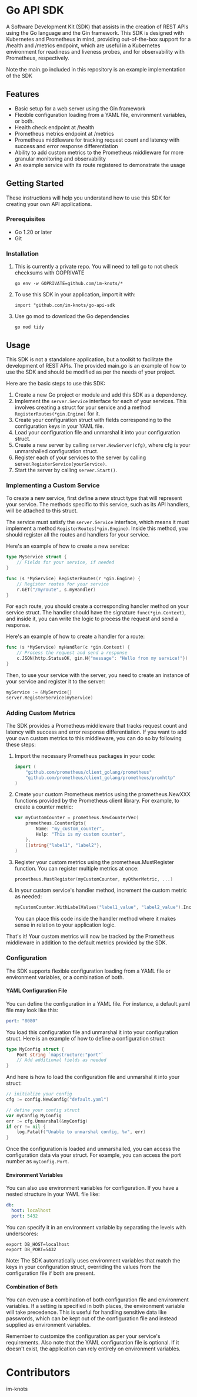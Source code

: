 # Go API SDK

A Software Development Kit (SDK) that assists in the creation of REST APIs using the Go language and the Gin framework. This SDK is designed with Kubernetes and Prometheus in mind, providing out-of-the-box support for a /health and /metrics endpoint, which are useful in a Kubernetes environment for readiness and liveness probes, and for observability with Prometheus, respectively.

Note the main.go included in this repository is an example implementation of the SDK

## Features

* Basic setup for a web server using the Gin framework
* Flexible configuration loading from a YAML file, environment variables, or both.
* Health check endpoint at /health
* Prometheus metrics endpoint at /metrics
* Prometheus middleware for tracking request count and latency with success and error response differentiation
* Ability to add custom metrics to the Prometheus middleware for more granular monitoring and observability
* An example service with its route registered to demonstrate the usage


## Getting Started

These instructions will help you understand how to use this SDK for creating your own API applications.

### Prerequisites

- Go 1.20 or later
- Git

### Installation

1. This is currently a private repo. You will need to tell go to not check checksums with GOPRIVATE
    ```
    go env -w GOPRIVATE=github.com/im-knots/*
    ```

2. To use this SDK in your application, import it with:
    ```
    import "github.com/im-knots/go-api-sdk
    ```

3. Use go mod to download the Go dependencies
    ```
    go mod tidy
    ```

## Usage

This SDK is not a standalone application, but a toolkit to facilitate the development of REST APIs. The provided main.go is an example of how to use the SDK and should be modified as per the needs of your project.

Here are the basic steps to use this SDK:

1. Create a new Go project or module and add this SDK as a dependency.
2. Implement the `server.Service` interface for each of your services. This involves creating a struct for your service and a method `RegisterRoutes(*gin.Engine)` for it.
3. Create your configuration struct with fields corresponding to the configuration keys in your YAML file.
4. Load your configuration file and unmarshal it into your configuration struct.
5. Create a new server by calling `server.NewServer(cfg)`, where cfg is your unmarshalled configuration struct.
6. Register each of your services to the server by calling server.`RegisterService(yourService)`.
7. Start the server by calling `server.Start()`.

### Implementing a Custom Service
To create a new service, first define a new struct type that will represent your service. The methods specific to this service, such as its API handlers, will be attached to this struct.

The service must satisfy the `server.Service` interface, which means it must implement a method `RegisterRoutes(*gin.Engine)`. Inside this method, you should register all the routes and handlers for your service.

Here's an example of how to create a new service:
```go
type MyService struct {
	// Fields for your service, if needed
}

func (s *MyService) RegisterRoutes(r *gin.Engine) {
	// Register routes for your service
	r.GET("/myroute", s.myHandler)
}
```

For each route, you should create a corresponding handler method on your service struct. The handler should have the signature `func(*gin.Context)`, and inside it, you can write the logic to process the request and send a response.

Here's an example of how to create a handler for a route:

```go
func (s *MyService) myHandler(c *gin.Context) {
	// Process the request and send a response
	c.JSON(http.StatusOK, gin.H{"message": "Hello from my service!"})
}
```

Then, to use your service with the server, you need to create an instance of your service and register it to the server:

```go
myService := &MyService{}
server.RegisterService(myService)
```

### Adding Custom Metrics

The SDK provides a Prometheus middleware that tracks request count and latency with success and error response differentiation. If you want to add your own custom metrics to this middleware, you can do so by following these steps:

1. Import the necessary Prometheus packages in your code:

    ```go
    import (
        "github.com/prometheus/client_golang/prometheus"
        "github.com/prometheus/client_golang/prometheus/promhttp"
    )
    ```

2. Create your custom Prometheus metrics using the prometheus.NewXXX functions provided by the Prometheus client library. For example, to create a counter metric:

    ```go
    var myCustomCounter = prometheus.NewCounterVec(
        prometheus.CounterOpts{
            Name: "my_custom_counter",
            Help: "This is my custom counter",
        },
        []string{"label1", "label2"},
    )
    ```

3. Register your custom metrics using the prometheus.MustRegister function. You can register multiple metrics at once:

    ```go
    prometheus.MustRegister(myCustomCounter, myOtherMetric, ...)
    ```

4. In your custom service's handler method, increment the custom metric as needed:

    ```go
    myCustomCounter.WithLabelValues("label1_value", "label2_value").Inc()
    ```

    You can place this code inside the handler method where it makes sense in relation to your application logic.

That's it! Your custom metrics will now be tracked by the Prometheus middleware in addition to the default metrics provided by the SDK.


### Configuration
The SDK supports flexible configuration loading from a YAML file or environment variables, or a combination of both. 

#### YAML Configuration File

You can define the configuration in a YAML file. For instance, a default.yaml file may look like this:

```yaml
port: "8080"
```

You load this configuration file and unmarshal it into your configuration struct. Here is an example of how to define a configuration struct:

```go
type MyConfig struct {
	Port string `mapstructure:"port"`
	// Add additional fields as needed
}
```

And here is how to load the configuration file and unmarshal it into your struct:

```go
// initialize your config
cfg := config.NewConfig("default.yaml")

// define your config struct
var myConfig MyConfig
err := cfg.Unmarshal(&myConfig)
if err != nil {
	log.Fatalf("Unable to unmarshal config, %v", err)
}
```

Once the configuration is loaded and unmarshalled, you can access the configuration data via your struct. For example, you can access the port number as `myConfig.Port`.

#### Environment Variables
You can also use environment variables for configuration. If you have a nested structure in your YAML file like:

```yaml
db:
  host: localhost
  port: 5432
```
You can specify it in an environment variable by separating the levels with underscores:

```shell
export DB_HOST=localhost
export DB_PORT=5432
```

Note: The SDK automatically uses environment variables that match the keys in your configuration struct, overriding the values from the configuration file if both are present.

#### Combination of Both
You can even use a combination of both configuration file and environment variables. If a setting is specified in both places, the environment variable will take precedence. This is useful for handling sensitive data like passwords, which can be kept out of the configuration file and instead supplied as environment variables.

Remember to customize the configuration as per your service's requirements. Also note that the YAML configuration file is optional. If it doesn't exist, the application can rely entirely on environment variables.


# Contributors
im-knots